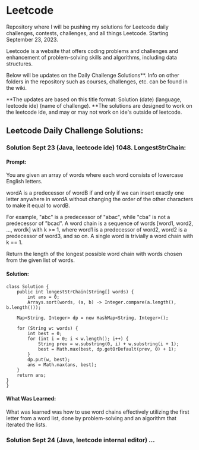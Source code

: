 # Leetcode

Repository where I will be pushing my solutions for Leetcode daily challenges, contests, challenges, and all things Leetcode. Starting September 23, 2023. 

Leetcode is a website that offers coding problems and challenges and enhancement of problem-solving skills and algorithms, including data structures. 

Below will be updates on the Daily Challenge Solutions**. Info on other folders in the repository such as courses, challenges, etc. can be found in the wiki. 

**The updates are based on this title format: Solution (date) (language, leetcode ide) (name of challenge).
**The solutions are designed to work on the leetcode ide, and may or may not work on ide's outside of leetcode. 

## Leetcode Daily Challenge Solutions:

### Solution Sept 23 (Java, leetcode ide) 1048. LongestStrChain: 

#### Prompt:

You are given an array of words where each word consists of lowercase English letters.

wordA is a predecessor of wordB if and only if we can insert exactly one letter anywhere in wordA without changing the order of the other characters to make it equal to wordB.

For example, "abc" is a predecessor of "abac", while "cba" is not a predecessor of "bcad".
A word chain is a sequence of words [word1, word2, ..., wordk] with k >= 1, where word1 is a predecessor of word2, word2 is a predecessor of word3, and so on. A single word is trivially a word chain with k == 1.

Return the length of the longest possible word chain with words chosen from the given list of words.

#### Solution:

    class Solution {
        public int longestStrChain(String[] words) {
            int ans = 0;
            Arrays.sort(words, (a, b) -> Integer.compare(a.length(), b.length()));
        
        Map<String, Integer> dp = new HashMap<String, Integer>();
        
        for (String w: words) {
            int best = 0;
            for (int i = 0; i < w.length(); i++) {
                String prev = w.substring(0, i) + w.substring(i + 1);
                best = Math.max(best, dp.getOrDefault(prev, 0) + 1);
            }
            dp.put(w, best);
            ans = Math.max(ans, best);
        }
        return ans;
    }
    }

#### What Was Learned:

What was learned was how to use word chains effectively utilizing the first letter from a word list, done by problem-solving and an algorithm that iterated the lists. 

### Solution Sept 24 (Java, leetcode internal editor) ...

